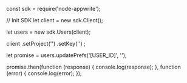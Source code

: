 const sdk = require('node-appwrite');

// Init SDK
let client = new sdk.Client();

let users = new sdk.Users(client);

client
    .setProject('')
    .setKey('')
;

let promise = users.updatePrefs('[USER_ID]', '');

promise.then(function (response) {
    console.log(response);
}, function (error) {
    console.log(error);
});